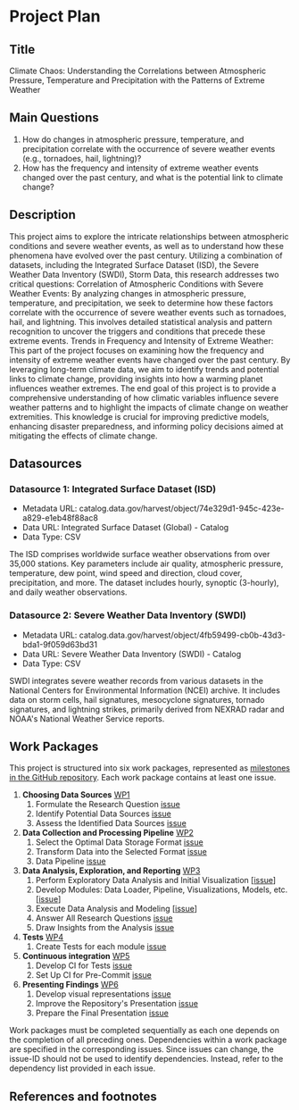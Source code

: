 # Project Plan

## Title

Climate Chaos: Understanding the Correlations between Atmospheric Pressure, Temperature and Precipitation with the Patterns of Extreme Weather
## Main Questions

1. How do changes in atmospheric pressure, temperature, and precipitation correlate with the occurrence of severe weather events (e.g., tornadoes, hail, lightning)?
2. How has the frequency and intensity of extreme weather events changed over the past century, and what is the potential link to climate change?

## Description

This project aims to explore the intricate relationships between atmospheric conditions and severe weather events, as well as to understand how these phenomena have evolved over the past century. Utilizing a combination of datasets, including the Integrated Surface Dataset (ISD), the Severe Weather Data Inventory (SWDI), Storm Data, this research addresses two critical questions:
Correlation of Atmospheric Conditions with Severe Weather Events: By analyzing changes in atmospheric pressure, temperature, and precipitation, we seek to determine how these factors correlate with the occurrence of severe weather events such as tornadoes, hail, and lightning. This involves detailed statistical analysis and pattern recognition to uncover the triggers and conditions that precede these extreme events.
Trends in Frequency and Intensity of Extreme Weather: This part of the project focuses on examining how the frequency and intensity of extreme weather events have changed over the past century. By leveraging long-term climate data, we aim to identify trends and potential links to climate change, providing insights into how a warming planet influences weather extremes.
The end goal of this project is to provide a comprehensive understanding of how climatic variables influence severe weather patterns and to highlight the impacts of climate change on weather extremities. This knowledge is crucial for improving predictive models, enhancing disaster preparedness, and informing policy decisions aimed at mitigating the effects of climate change.
## Datasources

<!-- Describe each datasources you plan to use in a section. Use the prefic "DatasourceX" where X is the id of the datasource. -->

### Datasource 1: Integrated Surface Dataset (ISD)
* Metadata URL: catalog.data.gov/harvest/object/74e329d1-945c-423e-a829-e1eb48f88ac8
* Data URL: Integrated Surface Dataset (Global) - Catalog
* Data Type: CSV

The ISD comprises worldwide surface weather observations from over 35,000 stations. Key parameters include air quality, atmospheric pressure, temperature, dew point, wind speed and direction, cloud cover, precipitation, and more. The dataset includes hourly, synoptic (3-hourly), and daily weather observations.

### Datasource 2: Severe Weather Data Inventory (SWDI)
* Metadata URL: catalog.data.gov/harvest/object/4fb59499-cb0b-43d3-bda1-9f059d63bd31
* Data URL: Severe Weather Data Inventory (SWDI) - Catalog
* Data Type: CSV

SWDI integrates severe weather records from various datasets in the National Centers for Environmental Information (NCEI) archive. It includes data on storm cells, hail signatures, mesocyclone signatures, tornado signatures, and lightning strikes, primarily derived from NEXRAD radar and NOAA's National Weather Service reports.

## Work Packages

<!-- List of work packages ordered sequentially, each pointing to an issue with more details. -->

This project is structured into six work packages, represented as [milestones in the GitHub repository](https://github.com/Hassan8725/advance_data_engineering/milestones).
Each work package contains at least one issue. 

1. **Choosing Data Sources** [WP1](https://github.com/TJSarhandi/MADE-01/milestone/1)
    1. Formulate the Research Question [issue](https://github.com/TJSarhandi/MADE-01/issues/3)
    2. Identify Potential Data Sources [issue](https://github.com/TJSarhandi/MADE-01/issues/4)
    3. Assess the Identified Data Sources [issue](https://github.com/TJSarhandi/MADE-01/issues/5)
2. **Data Collection and Processing Pipeline** [WP2](https://github.com/TJSarhandi/MADE-01/milestone/2)
    1. Select the Optimal Data Storage Format [issue](https://github.com/TJSarhandi/MADE-01/issues/6)
    2. Transform Data into the Selected Format [issue](https://github.com/TJSarhandi/MADE-01/issues/7)
    3. Data Pipeline [issue](https://github.com/TJSarhandi/MADE-01/issues/8)
3. **Data Analysis, Exploration, and Reporting** [WP3](https://github.com/TJSarhandi/MADE-01/milestone/3)
    1. Perform Exploratory Data Analysis and Initial Visualization [[issue](https://github.com/TJSarhandi/MADE-01/issues/9)]
    2. Develop Modules: Data Loader, Pipeline, Visualizations, Models, etc. [[issue](https://github.com/TJSarhandi/MADE-01/issues/10)]
    3. Execute Data Analysis and Modeling [[issue](https://github.com/TJSarhandi/MADE-01/issues/11)]
    4. Answer All Research Questions [issue](https://github.com/TJSarhandi/MADE-01/issues/12)
    5. Draw Insights from the Analysis [issue](https://github.com/TJSarhandi/MADE-01/issues/13)
4. **Tests** [WP4](https://github.com/TJSarhandi/MADE-01/milestone/4)
    1. Create Tests for each module [issue](https://github.com/TJSarhandi/MADE-01/issues/14)
5. **Continuous integration** [WP5](https://github.com/TJSarhandi/MADE-01/milestone/5)
    1.	Develop CI for Tests [issue](https://github.com/TJSarhandi/MADE-01/issues/15)
    2.	Set Up CI for Pre-Commit [issue](https://github.com/TJSarhandi/MADE-01/issues/16)
6. **Presenting Findings** [WP6](https://github.com/TJSarhandi/MADE-01/milestone/6)
    1.	Develop visual representations [issue](https://github.com/TJSarhandi/MADE-01/issues/17)
    2. Improve the Repository's Presentation [issue](https://github.com/TJSarhandi/MADE-01/issues/18)
    3. Prepare the Final Presentation [issue](https://github.com/TJSarhandi/MADE-01/issues/19)


Work packages must be completed sequentially as each one depends on the completion of all preceding ones. Dependencies within a work package are specified in the corresponding issues.
Since issues can change, the issue-ID should not be used to identify dependencies. Instead, refer to the dependency list provided in each issue.

## References and footnotes

[^r1]: [https://catalog.data.gov](https://catalog.data.gov/dataset/integrated-surface-dataset-global1)
[^r2]: [https://catalog.data.gov](https://catalog.data.gov/dataset/severe-weather-data-inventory-swdi2)


